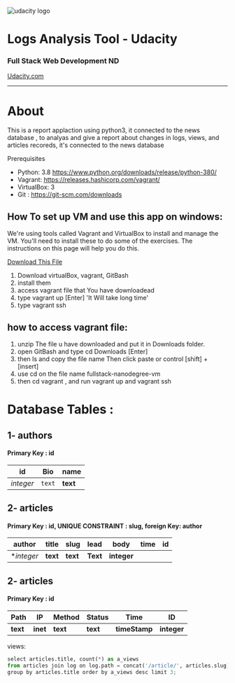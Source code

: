 ![udacity logo](https://s3-us-west-1.amazonaws.com/udacity-content/rebrand/svg/logo.min.svg "Udacity")
# Logs Analysis Tool - Udacity
### Full Stack Web Development ND
[Udacity.com](https://www.udacity.com)


_____________________

# About
This is a report applaction using python3, it connected to the news database , to analyas and 
give a report about changes in logs, views, and articles recoreds, it's connected to the news database 

   Prerequisites
* Python: 3.8 https://www.python.org/downloads/release/python-380/  
* Vagrant: https://releases.hashicorp.com/vagrant/  
* VirtualBox: 3 
* Git : https://git-scm.com/downloads 


## How To set up VM and use this app on windows:

We're using tools called Vagrant and VirtualBox to install and manage the VM. 
You'll need to install these to do some of the exercises. 
The instructions on this page will help you do this.

[Download This File](https://github.com/udacity/fullstack-nanodegree-vm)

1. Download virtualBox, vagrant, GitBash
2. install them 
3. access vagrant file that You have downloadead
4. type vagrant up [Enter] 'It Will take long time'
5. type vagrant ssh

## how to access vagrant file:
1.  unzip The file u have downloaded and put it in Downloads folder.
2.  open GitBash and type cd Downloads [Enter]
3.  then ls and copy the file name Then click paste or control [shift] + [insert]
4.  use cd on the file name fullstack-nanodegree-vm
5.  then cd vagrant , and run vagrant up and vagrant ssh


# Database Tables :

## 1- authors  
#### Primary Key : id

id | Bio | name
--- | --- | ---
*integer* | `text` | **text**



## 2- articles 
#### Primary Key : id, UNIQUE CONSTRAINT : slug, foreign Key: author
 
author | title | slug | lead  | body | time | id  
--- | --- | --- | --- | --- | --- | --- 
**integer* | **text** | **text** | **Text** | **integer**


## 2- articles
#### Primary Key : id

Path | IP | Method | Status | Time | ID
--- | --- | --- | --- | --- | --- 
 **text** | **inet** | **text** | **text** | **timeStamp** | **integer**
 
 
 views:
 
```python
select articles.title, count(*) as a_views
from articles join log on log.path = concat('/article/', articles.slug)
group by articles.title order by a_views desc limit 3;
```



